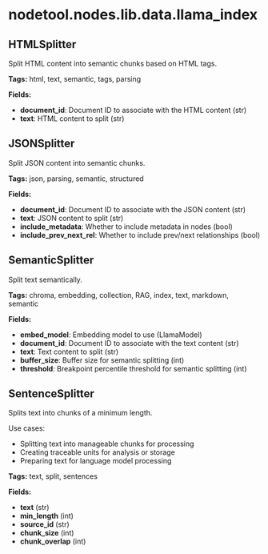 # nodetool.nodes.lib.data.llama_index

## HTMLSplitter

Split HTML content into semantic chunks based on HTML tags.

**Tags:** html, text, semantic, tags, parsing

**Fields:**
- **document_id**: Document ID to associate with the HTML content (str)
- **text**: HTML content to split (str)


## JSONSplitter

Split JSON content into semantic chunks.

**Tags:** json, parsing, semantic, structured

**Fields:**
- **document_id**: Document ID to associate with the JSON content (str)
- **text**: JSON content to split (str)
- **include_metadata**: Whether to include metadata in nodes (bool)
- **include_prev_next_rel**: Whether to include prev/next relationships (bool)


## SemanticSplitter

Split text semantically.

**Tags:** chroma, embedding, collection, RAG, index, text, markdown, semantic

**Fields:**
- **embed_model**: Embedding model to use (LlamaModel)
- **document_id**: Document ID to associate with the text content (str)
- **text**: Text content to split (str)
- **buffer_size**: Buffer size for semantic splitting (int)
- **threshold**: Breakpoint percentile threshold for semantic splitting (int)


## SentenceSplitter

Splits text into chunks of a minimum length.

Use cases:
- Splitting text into manageable chunks for processing
- Creating traceable units for analysis or storage
- Preparing text for language model processing

**Tags:** text, split, sentences

**Fields:**
- **text** (str)
- **min_length** (int)
- **source_id** (str)
- **chunk_size** (int)
- **chunk_overlap** (int)


